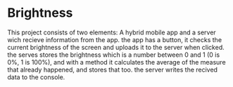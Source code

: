 # Brightness

This project consists of two elements: A hybrid mobile app and a server wich recieve information from the app. the app has a button, it checks the current brightness of the screen and uploads it to the server when clicked. the serves stores the brightness which is a number between 0 and 1 (0 is 0%, 1 is 100%), and with a method it calculates the average of the measure that already happened, and stores that too. the server writes the recived data to the console.
